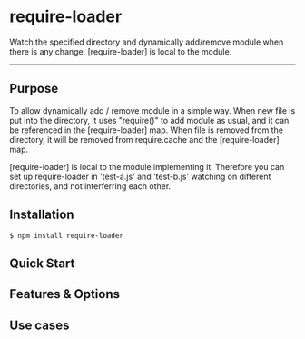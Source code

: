require-loader
==============

Watch the specified directory and dynamically add/remove module when there is any change.   [require-loader] is local to the module. 


-------------


## Purpose
To allow dynamically add / remove module in a simple way. 
When new file is put into the directory, it uses "require()" to add module as usual, and it can be referenced in the [require-loader] map. 
When file is removed from the directory, it will be removed from require.cache and the [require-loader] map. 

[require-loader] is local to the module implementing it.  Therefore you can set up require-loader in 'test-a.js' and 'test-b.js' watching on different directories, and not interferring each other.


## Installation
    $ npm install require-loader


## Quick Start


## Features & Options



## Use cases



